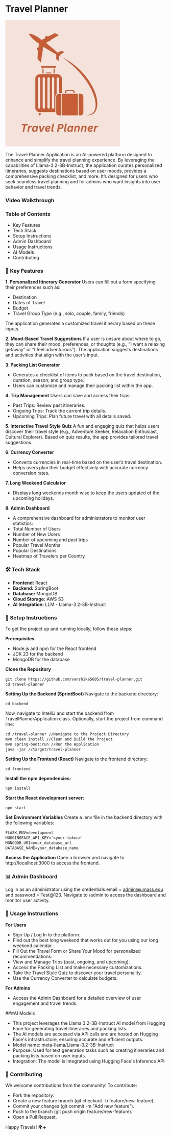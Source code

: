 # Travel Planner
 

![Travel Planner Logo](frontend/public/images/logo.jpeg)


The Travel Planner Application is an AI-powered platform designed to enhance and simplify the travel planning experience. By leveraging the capabilities of Llama-3.2-3B-Instruct, the application curates personalized itineraries, suggests destinations based on user moods, provides a comprehensive packing checklist, and more. It’s designed for users who seek seamless travel planning and for admins who want insights into user behavior and travel trends.

### Video Walkthrough

### Table of Contents
- Key Features
- Tech Stack
- Setup Instructions
- Admin Dashboard
- Usage Instructions
- AI Models
- Contributing

### 🚀 Key Features
**1. Personalized Itinerary Generator**
Users can fill out a form specifying their preferences such as:
- Destination
- Dates of Travel
- Budget
- Travel Group Type (e.g., solo, couple, family, friends)

The application generates a customized travel itinerary based on these inputs.

**2. Mood-Based Travel Suggestions**
If a user is unsure about where to go, they can share their mood, preferences, or thoughts (e.g., “I want a relaxing getaway” or “I feel adventurous”). The application suggests destinations and activities that align with the user’s input.

**3. Packing List Generator**
- Generates a checklist of items to pack based on the travel destination, duration, season, and group type.
- Users can customize and manage their packing list within the app.

**4. Trip Management**
Users can save and access their trips:
- Past Trips: Review past itineraries.
- Ongoing Trips: Track the current trip details.
- Upcoming Trips: Plan future travel with all details saved.

**5. Interactive Travel Style Quiz**
A fun and engaging quiz that helps users discover their travel style (e.g., Adventure Seeker, Relaxation Enthusiast, Cultural Explorer). Based on quiz results, the app provides tailored travel suggestions.

**6. Currency Converter**
- Converts currencies in real-time based on the user’s travel destination.
- Helps users plan their budget effectively with accurate currency conversion rates.

**7. Long Weekend Calculator**
- Displays long weekends month wise to keep the users updated of the upcoming holidays.
  
**8. Admin Dashboard**
- A comprehensive dashboard for administrators to monitor user statistics:
- Total Number of Users
- Number of New Users
- Number of upcoming and past trips
- Popular Travel Months
- Popular Destinations
- Heatmap of Travelers per Country

### 🛠 Tech Stack
- **Frontend:** React
- **Backend:** SpringBoot
- **Database:** MongoDB
- **Cloud Storage:** AWS S3
- **AI Integration:** LLM - Llama-3.2-3B-Instruct

### 🔧 Setup Instructions
To get the project up and running locally, follow these steps:

**Prerequisites**
- Node.js and npm for the React frontend
- JDK 23 for the backend
- MongoDB for the database

**Clone the Repository**
```
git clone https://github.com/vanshika5605/travel-planner.git
cd travel-planner
```
**Setting Up the Backend (SprintBoot)** 
Navigate to the backend directory:
```
cd backend
```
Now, navigate to IntelliJ and start the backend from TravelPlannerApplication class. Optionally, start the project from command line:
```
cd /travel-planner //Navigate to the Project Directory
mvn clean install //Clean and Build the Project
mvn spring-boot:run //Run the Application
java -jar //target/travel-planner
```

**Setting Up the Frontend (React)**
Navigate to the frontend directory:
```
cd frontend
```
**Install the npm dependencies:**
```
npm install
```
**Start the React development server:**
```
npm start
```

**Set Environment Variables**
Create a .env file in the backend directory with the following variables:
```
FLASK_ENV=development
HUGGINGFACE_API_KEY='<your-token>'
MONGODB_URI=your_database_url
DATABASE_NAME=your_database_name
```
**Access the Application**
Open a browser and navigate to http://localhost:3000 to access the frontend.

### 📊 Admin Dashboard
Log in as an administrator using the credentials email = admin@umass.edu and password = Test@123.
Navigate to /admin to access the dashboard and monitor user activity.

### 📖 Usage Instructions
**For Users**
- Sign Up / Log In to the platform.
- Find out the best long weekend that works out for you using our long weekend calendar.
- Fill Out the Travel Form or Share Your Mood for personalized recommendations.
- View and Manage Trips (past, ongoing, and upcoming).
- Access the Packing List and make necessary customizations.
- Take the Travel Style Quiz to discover your travel personality.
- Use the Currency Converter to calculate budgets.

**For Admins**
- Access the Admin Dashboard for a detailed overview of user engagement and travel trends.

###AI Models
- This project leverages the Llama 3.2-3B-Instruct AI model from Hugging Face for generating travel itineraries and packing lists.
- The AI models are accessed via API calls and are hosted on Hugging Face's infrastructure, ensuring accurate and efficient outputs.
- Model name: meta-llama/Llama-3.2-3B-Instruct
- Purpose: Used for text generation tasks such as creating itineraries and packing lists based on user inputs.
- Integration: The model is integrated using Hugging Face's Inference API
  
### 🤝 Contributing
We welcome contributions from the community! To contribute:

- Fork the repository.
- Create a new feature branch (git checkout -b feature/new-feature).
- Commit your changes (git commit -m "Add new feature").
- Push to the branch (git push origin feature/new-feature).
- Open a Pull Request.

Happy Travels! 🌍✈️
